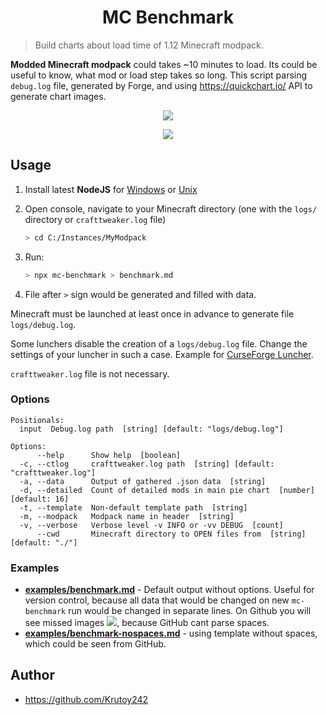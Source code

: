 <h1 align="center">MC Benchmark</h1>

> Build charts about load time of 1.12 Minecraft modpack.

**Modded Minecraft modpack** could takes ~10 minutes to load. Its could be useful to know, what mod or load step takes so long.
This script parsing `debug.log` file, generated by Forge, and using https://quickchart.io/ API to generate chart images.

<p align="center"><img src="https://i.imgur.com/uZj6wS1.png"/></p>

<p align="center"><img src="https://i.imgur.com/PolHIWi.png"/></p>

## Usage

1. Install latest **NodeJS** for [Windows](https://nodejs.org/en/download/current/) or [Unix](https://nodejs.org/en/download/package-manager/)

2. Open console, navigate to your Minecraft directory (one with the `logs/` directory or `crafttweaker.log` file)

   ```sh
   > cd C:/Instances/MyModpack
   ```

3. Run:
   ```sh
   > npx mc-benchmark > benchmark.md
   ```
4. File after `>` sign would be generated and filled with data.

Minecraft must be launched at least once in advance to generate file `logs/debug.log`.

Some lunchers disable the creation of a `logs/debug.log` file. Change the settings of your luncher in such a case. Example for [CurseForge Luncher](https://i.imgur.com/u3WD1G4.png).

`crafttweaker.log` file is not necessary.

### Options

```
Positionals:
  input  Debug.log path  [string] [default: "logs/debug.log"]

Options:
      --help      Show help  [boolean]
  -c, --ctlog     crafttweaker.log path  [string] [default: "crafttweaker.log"]
  -a, --data      Output of gathered .json data  [string]
  -d, --detailed  Count of detailed mods in main pie chart  [number] [default: 16]
  -t, --template  Non-default template path  [string]
  -m, --modpack   Modpack name in header  [string]
  -v, --verbose   Verbose level -v INFO or -vv DEBUG  [count]
      --cwd       Minecraft directory to OPEN files from  [string] [default: "./"]
```

### Examples

- **[examples/benchmark.md](examples/benchmark.md)** - Default output without options.
  Useful for version control, because all data that would be changed on new `mc-benchmark` run would be changed in separate lines.
  On Github you will see missed images ![](https://i.imgur.com/DLaTFOZ.png), because GitHub cant parse spaces.
- **[examples/benchmark-nospaces.md](examples/benchmark-nospaces.md)** - using template without spaces, which could be seen from GitHub.

## Author

- https://github.com/Krutoy242
